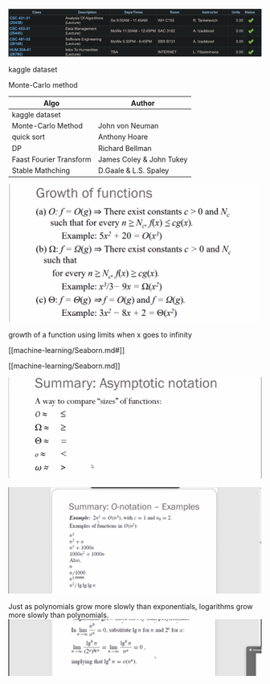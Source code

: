 ![](../z/spring-2023-schedule.png)




kaggle dataset

Monte-Carlo method

| Algo                    | Author                   | 
| ----------------------- | ------------------------ |
| kaggle dataset          |                          |
| Monte-Carlo Method      | John von Neuman          |
| quick sort              | Anthony Hoare            |
| DP                      | Richard Bellman          |
| Faast Fourier Transform | James Coley & John Tukey |
| Stable Mathching        | D.Gaale & L.S. Spaley    |



![](z/aharo24%202023-01-28%20at%2010.11.32%20AM.png)

growth of a function 
using limits
when x goes to infinity 











[[machine-learning/Seaborn.md#]]


[[machine-learning/Seaborn.md]]


![](z/aharo24%202023-01-28%20at%2010.44.11%20AM.png)

![](z/aharo24%202023-01-28%20at%2010.47.03%20AM.png)








Just as polynomials grow more slowly than exponentials, logarithms grow more slowly than polynomials.
![](z/aharo24%202023-01-28%20at%2011.22.43%20AM.png)



